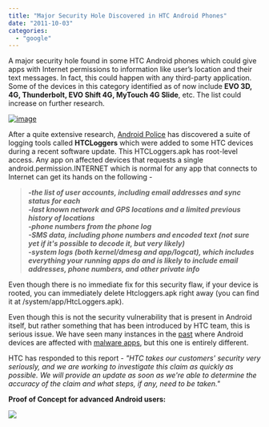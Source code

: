 ```yaml
---
title: "Major Security Hole Discovered in HTC Android Phones"
date: "2011-10-03"
categories: 
  - "google"
---
```


A major security hole found in some HTC Android phones which could give apps with Internet permissions to information like user’s location and their text messages. In fact, this could happen with any third-party application. Some of the devices in this category identified as of now include **EVO 3D, 4G, Thunderbolt, EVO Shift 4G, MyTouch 4G Slide**, etc. The list could increase on further research.

[![image](http://lh6.ggpht.com/-Ie2EZ2Wuqvw/Ton1sZtjkuI/AAAAAAAAF24/1HCtFvG1L-Y/image_thumb.png?imgmax=800 "image")](http://lh6.ggpht.com/-qWEzjUqJ0H4/Ton1qySB6eI/AAAAAAAAF20/APM5_T2B0lk/s1600-h/image%25255B2%25255D.png)

After a quite extensive research, [Android Police](http://www.androidpolice.com/2011/10/01/massive-security-vulnerability-in-htc-android-devices-evo-3d-4g-thunderbolt-others-exposes-phone-numbers-gps-sms-emails-addresses-much-more/) has discovered a suite of logging tools called **HTCLoggers** which were added to some HTC devices during a recent software update. This HTCLoggers.apk has root-level access. Any app on affected devices that requests a single android.permission.INTERNET which is normal for any app that connects to Internet can get its hands on the following -

> _**\-the list of user accounts, including email addresses and sync status for each  
> \-last known network and GPS locations and a limited previous history of locations  
> \-phone numbers from the phone log  
> \-SMS data, including phone numbers and encoded text (not sure yet if it's possible to decode it, but very likely)  
> \-system logs (both kernel/dmesg and app/logcat), which includes everything your running apps do and is likely to include email addresses, phone numbers, and other private info**_

Even though there is no immediate fix for this security flaw, if your device is rooted, you can immediately delete Htcloggers.apk right away (you can find it at /system/app/HtcLoggers.apk).

Even though this is not the security vulnerability that is present in Android itself, but rather something that has been introduced by HTC team, this is serious issue. We have seen many instances in the [past](http://www.cosmogeek.info/2011/08/warning-new-android-malware-records.html) where Android devices are affected with [malware apps](http://www.cosmogeek.info/2011/03/google-removed-21-malware-apps-remotely.html), but this one is entirely different.

HTC has responded to this report - _"HTC takes our customers' security very seriously, and we are working to investigate this claim as quickly as possible. We will provide an update as soon as we're able to determine the accuracy of the claim and what steps, if any, need to be taken."_

**Proof of Concept for advanced Android users:**

[![](http://lh4.ggpht.com/-gOswyYOqWik/Ton1smsULcI/AAAAAAAAF28/k-DafTzi1Jg/videob917172b4542%25255B8%25255D.jpg?imgmax=800)](http://www.youtube.com/watch?v=YoTUkQ7SlNU&feature=player_embedded)
